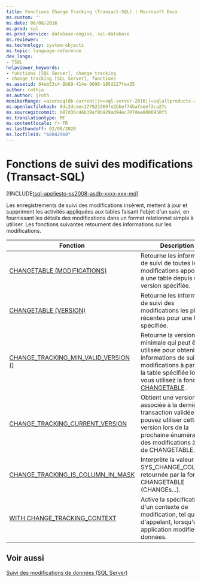 ```yaml
---
title: Fonctions Change Tracking (Transact-SQL) | Microsoft Docs
ms.custom: ''
ms.date: 08/08/2016
ms.prod: sql
ms.prod_service: database-engine, sql-database
ms.reviewer: ''
ms.technology: system-objects
ms.topic: language-reference
dev_langs:
- TSQL
helpviewer_keywords:
- functions [SQL Server], change tracking
- change tracking [SQL Server], functions
ms.assetid: 04eb53c4-8b69-414e-9696-185d227fea35
author: rothja
ms.author: jroth
monikerRange: =azuresqldb-current||>=sql-server-2016||=sqlallproducts-allversions||>=sql-server-linux-2017||=azuresqldb-mi-current
ms.openlocfilehash: 8dc2dceec177922369fe2bbef74bafeeef2ca27c
ms.sourcegitcommit: b87d36c46b39af8b929ad94ec707dee8800950f5
ms.translationtype: MT
ms.contentlocale: fr-FR
ms.lasthandoff: 02/08/2020
ms.locfileid: "68042960"
---
```

# <a name="change-tracking-functions-transact-sql"></a>Fonctions de suivi des modifications (Transact-SQL)
[!INCLUDE[tsql-appliesto-ss2008-asdb-xxxx-xxx-md](../../includes/tsql-appliesto-ss2008-asdb-xxxx-xxx-md.md)]

  Les enregistrements de suivi des modifications insèrent, mettent à jour et suppriment les activités appliquées aux tables faisant l'objet d'un suivi, en fournissant les détails des modifications dans un format relationnel simple à utiliser. Les fonctions suivantes retournent des informations sur les modifications.  
  
|Fonction|Description|  
|--------------|-----------------|  
|[CHANGETABLE (MODIFICATIONS)](../../relational-databases/system-functions/changetable-transact-sql.md)|Retourne les informations de suivi de toutes les modifications apportées à une table depuis une version spécifiée.|  
|[CHANGETABLE (VERSION)](../../relational-databases/system-functions/changetable-transact-sql.md)|Retourne les informations de suivi des modifications les plus récentes pour une ligne spécifiée.|  
|[CHANGE_TRACKING_MIN_VALID_VERSION ()](../../relational-databases/system-functions/change-tracking-min-valid-version-transact-sql.md)|Retourne la version minimale qui peut être utilisée pour obtenir les informations de suivi des modifications à partir de la table spécifiée lorsque vous utilisez la fonction [CHANGETABLE](../../relational-databases/system-functions/changetable-transact-sql.md) .|  
|[CHANGE_TRACKING_CURRENT_VERSION](../../relational-databases/system-functions/change-tracking-current-version-transact-sql.md)|Obtient une version associée à la dernière transaction validée. Vous pouvez utiliser cette version lors de la prochaine énumération des modifications à l’aide de CHANGETABLE.|  
|[CHANGE_TRACKING_IS_COLUMN_IN_MASK](../../relational-databases/system-functions/change-tracking-is-column-in-mask-transact-sql.md)|Interprète la valeur SYS_CHANGE_COLUMNS retournée par la fonction CHANGETABLE (CHANGEs...).|  
|[WITH CHANGE_TRACKING_CONTEXT](../../relational-databases/system-functions/with-change-tracking-context-transact-sql.md)|Active la spécification d'un contexte de modification, tel qu'un ID d'appelant, lorsqu'une application modifie des données.|  
  
## <a name="see-also"></a>Voir aussi  
 [Suivi des modifications de données &#40;SQL Server&#41;](../../relational-databases/track-changes/track-data-changes-sql-server.md)  
  
  
